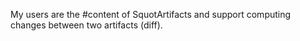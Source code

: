 My users are the #content of SquotArtifacts and support computing changes between two artifacts (diff).